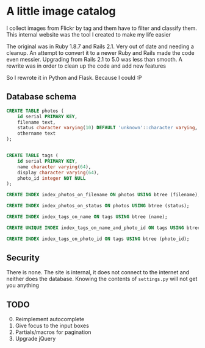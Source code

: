 # A little image catalog

I collect images from Flickr by tag and them have to filter and classify them. This internal website was the tool I created to make my life easier

The original was in Ruby 1.8.7 and Rails 2.1. Very out of date and needing a cleanup. An attempt to convert it to a newer Ruby and Rails made the code even messier. Upgrading from Rails 2.1 to 5.0 was less than smooth. A rewrite was in order to clean up the code and add new features

So I rewrote it in Python and Flask. Because I could :P

## Database schema

```sql
CREATE TABLE photos (
    id serial PRIMARY KEY,
    filename text,
    status character varying(10) DEFAULT 'unknown'::character varying,
    othername text
);


CREATE TABLE tags (
    id serial PRIMARY KEY,
    name character varying(64),
    display character varying(64),
    photo_id integer NOT NULL
);

CREATE INDEX index_photos_on_filename ON photos USING btree (filename);

CREATE INDEX index_photos_on_status ON photos USING btree (status);

CREATE INDEX index_tags_on_name ON tags USING btree (name);

CREATE UNIQUE INDEX index_tags_on_name_and_photo_id ON tags USING btree (name, photo_id);

CREATE INDEX index_tags_on_photo_id ON tags USING btree (photo_id);
```

## Security

There is none. The site is internal, it does not connect to the internet and neither does the database. Knowing the contents of `settings.py` will not get you anything

## TODO

0. Reimplement autocomplete
1. Give focus to the input boxes
2. Partials/macros for pagination
3. Upgrade jQuery
